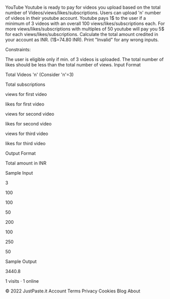
YouTube
Youtube is ready to pay for videos you upload based on the total number of Videos/views/likes/subscriptions. Users can upload 'n' number of videos in their youtube account. Youtube pays 1$ to the user if a minimum of 3 videos with an overall 100 views/likes/subscriptions each. For more views/likes/subscriptions with multiples of 50 youtube will pay you 5$ for each views/likes/subscriptions. Calculate the total amount credited in your account as INR. (1$=74.80 INR). Print "Invalid" for any wrong inputs.

Constraints:

The user is eligible only if min. of 3 videos is uploaded.
The total number of likes should be less than the total number of views.
Input Format

Total Videos 'n' (Consider 'n'=3)

Total subscriptions

views for first video

likes for first video

views for second video

likes for second video

views for third video

likes for third video

Output Format

Total amount in INR



Sample Input

3

100

100

50

200

100

250

50

Sample Output

3440.8

1 visits · 1 online

© 2022 JustPaste.it
Account
Terms
Privacy
Cookies
Blog
About